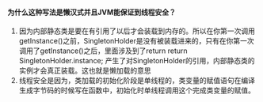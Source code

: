 #### 为什么这种写法是懒汉式并且JVM能保证到线程安全？

1. 因为内部静态类是要在有引用了以后才会装载到内存的。所以在你第一次调用getInstance()之前，SingletonHolder是没有被装载进来的，只有在你第一次调用了getInstance()之后，里面涉及到了return return SingletonHolder.instance; 产生了对SingletonHolder的引用，内部静态类的实例才会真正装载。这也就是懒加载的意思
2. 线程安全是因为，类加载的初始化阶段是单线程的，类变量的赋值语句在编译生成字节码的时候写在<clinit>函数中，初始化时单线程调用这个<clinit>完成类变量的赋值。
